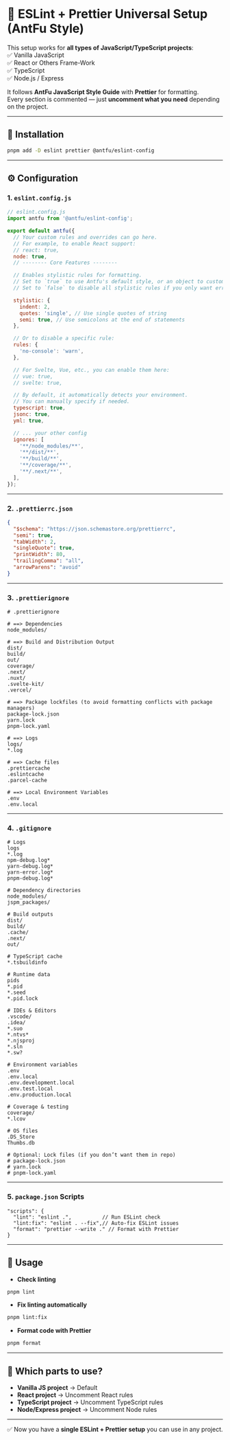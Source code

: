 # 📌 ESLint + Prettier Universal Setup (AntFu Style)

This setup works for **all types of JavaScript/TypeScript projects**:  
✅ Vanilla JavaScript  
✅ React or Others Frame-Work  
✅ TypeScript  
✅ Node.js / Express

It follows **AntFu JavaScript Style Guide** with **Prettier** for formatting.  
Every section is commented — just **uncomment what you need** depending on the project.

---

## 🚀 Installation

```bash
pnpm add -D eslint prettier @antfu/eslint-config
```

---

## ⚙️ Configuration

### 1. `eslint.config.js`

```JavaScript
// eslint.config.js
import antfu from '@antfu/eslint-config';

export default antfu({
  // Your custom rules and overrides can go here.
  // For example, to enable React support:
  // react: true,
  node: true,
  // -------- Core Features --------

  // Enables stylistic rules for formatting.
  // Set to `true` to use Antfu's default style, or an object to customize.
  // Set to `false` to disable all stylistic rules if you only want error checking.

  stylistic: {
    indent: 2,
    quotes: 'single', // Use single quotes of string
    semi: true, // Use semicolons at the end of statements
  },

  // Or to disable a specific rule:
  rules: {
    'no-console': 'warn',
  },

  // For Svelte, Vue, etc., you can enable them here:
  // vue: true,
  // svelte: true,

  // By default, it automatically detects your environment.
  // You can manually specify if needed.
  typescript: true,
  jsonc: true,
  yml: true,

  // ... your other config
  ignores: [
    '**/node_modules/**',
    '**/dist/**',
    '**/build/**',
    '**/coverage/**',
    '**/.next/**',
  ],
});

```

---

### 2. `.prettierrc.json`

```json
{
  "$schema": "https://json.schemastore.org/prettierrc",
  "semi": true,
  "tabWidth": 2,
  "singleQuote": true,
  "printWidth": 80,
  "trailingComma": "all",
  "arrowParens": "avoid"
}
```

---

### 3. `.prettierignore`

```
# .prettierignore

# ==> Dependencies
node_modules/

# ==> Build and Distribution Output
dist/
build/
out/
coverage/
.next/
.nuxt/
.svelte-kit/
.vercel/

# ==> Package lockfiles (to avoid formatting conflicts with package managers)
package-lock.json
yarn.lock
pnpm-lock.yaml

# ==> Logs
logs/
*.log

# ==> Cache files
.prettiercache
.eslintcache
.parcel-cache

# ==> Local Environment Variables
.env
.env.local
```

---

### 4. `.gitignore`

```
# Logs
logs
*.log
npm-debug.log*
yarn-debug.log*
yarn-error.log*
pnpm-debug.log*

# Dependency directories
node_modules/
jspm_packages/

# Build outputs
dist/
build/
.cache/
.next/
out/

# TypeScript cache
*.tsbuildinfo

# Runtime data
pids
*.pid
*.seed
*.pid.lock

# IDEs & Editors
.vscode/
.idea/
*.suo
*.ntvs*
*.njsproj
*.sln
*.sw?

# Environment variables
.env
.env.local
.env.development.local
.env.test.local
.env.production.local

# Coverage & testing
coverage/
*.lcov

# OS files
.DS_Store
Thumbs.db

# Optional: Lock files (if you don’t want them in repo)
# package-lock.json
# yarn.lock
# pnpm-lock.yaml

```

---

### 5. `package.json` Scripts

```jsonc
"scripts": {
  "lint": "eslint .",          // Run ESLint check
  "lint:fix": "eslint . --fix",// Auto-fix ESLint issues
  "format": "prettier --write ." // Format with Prettier
}
```

---

## 🔧 Usage

- **Check linting**

```bash
pnpm lint
```

- **Fix linting automatically**

```bash
pnpm lint:fix
```

- **Format code with Prettier**

```bash
pnpm format
```

---

## 📌 Which parts to use?

- **Vanilla JS project** → Default
- **React project** → Uncomment React rules
- **TypeScript project** → Uncomment TypeScript rules
- **Node/Express project** → Uncomment Node rules

---

✅ Now you have a **single ESLint + Prettier setup** you can use in any project.
